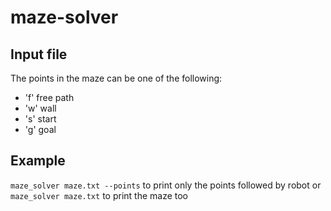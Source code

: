 maze-solver
============

## Input file

The points in the maze can be one of the following:
- 'f' free path
- 'w' wall
- 's' start
- 'g' goal

## Example

```maze_solver maze.txt --points```
to print only the points followed by robot
or
```maze_solver maze.txt```
to print the maze too 
